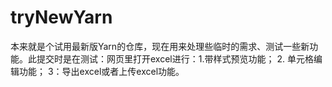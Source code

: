 # tryNewYarn
本来就是个试用最新版Yarn的仓库，现在用来处理些临时的需求、测试一些新功能。此提交时是在测试：网页里打开excel进行：1.带样式预览功能； 2. 单元格编辑功能； 3：导出excel或者上传excel功能。
